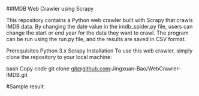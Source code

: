 ##IMDB Web Crawler using Scrapy

This repository contains a Python web crawler built with Scrapy that crawls IMDB data. By changing the date value in the imdb_spider.py file, users can change the start or end year for the data they want to crawl. The program can be run using the run.py file, and the results are saved in CSV format.

Prerequisites
Python 3.x
Scrapy
Installation
To use this web crawler, simply clone the repository to your local machine:

bash
Copy code
git clone git@github.com:Jingxuan-Bao/WebCrawler-IMDB.git

#Sample result:
